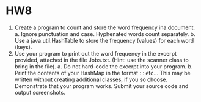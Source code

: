 # HW8
1. Create a program to count and store the word 
frequency ina document.
a. Ignore punctuation and case. Hyphenated words
count separately.
b. Use a java.util.HashTable to store the frequency
(values) for each word (keys).
2. Use your program to print out the word frequency in the
excerpt provided, attached in the file Jobs.txt. (Hint: use the 
scanner class to bring in the file).
a. Do not hard-code the excerpt into your program.
b. Print the contents of your HashMap in the format
<word1>: <count1>
<word2>: 
<count2> etc...
This may be written without creating additional classes, if you so choose.
Demonstrate that your program works. Submit your source code and output 
screenshots.
